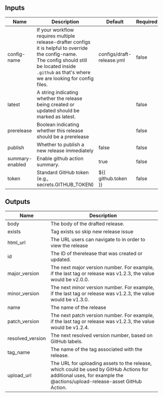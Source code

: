 <!-- markdownlint-disable -->

## Inputs

| Name | Description | Default | Required |
|------|-------------|---------|----------|
| config-name | If your workflow requires multiple release-drafter configs it is helpful to override the config-name.<br>The config should still be located inside `.github` as that's where we are looking for config files.<br> | configs/draft-release.yml | false |
| latest | A string indicating whether the release being created or updated should be marked as latest.<br> |  | false |
| prerelease | Boolean indicating whether this release should be a prerelease |  | false |
| publish | Whether to publish a new release immediately | false | false |
| summary-enabled | Enable github action summary. | true | false |
| token | Standard GitHub token (e.g., secrets.GITHUB\_TOKEN) | ${{ github.token }} | false |


## Outputs

| Name | Description |
|------|-------------|
| body | The body of the drafted release. |
| exists | Tag exists so skip new release issue |
| html\_url | The URL users can navigate to in order to view the release |
| id | The ID of therelease that was created or updated. |
| major\_version | The next major version number. For example, if the last tag or release was v1.2.3, the value would be v2.0.0. |
| minor\_version | The next minor version number. For example, if the last tag or release was v1.2.3, the value would be v1.3.0. |
| name | The name of the release |
| patch\_version | The next patch version number. For example, if the last tag or release was v1.2.3, the value would be v1.2.4. |
| resolved\_version | The next resolved version number, based on GitHub labels. |
| tag\_name | The name of the tag associated with the release. |
| upload\_url | The URL for uploading assets to the release, which could be used by GitHub Actions for additional uses, for example the @actions/upload-release-asset GitHub Action. |
<!-- markdownlint-restore -->
